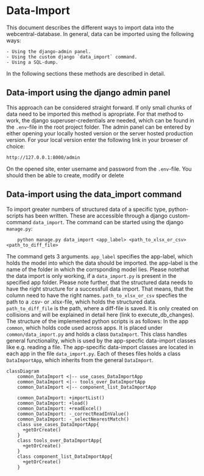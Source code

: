 # Data-Import

This document describes the different ways to import data into the webcentral-database.
In general, data can be imported using the following ways:
    
    - Using the django-admin panel.
    - Using the custom django `data_import` command.
    - Using a SQL-dump.

In the following sections these methods are described in detail.

## Data-import using the django admin panel
This approach can be considered straight forward. If only small chunks of data need to be imported this method is apropriate. For that method to work, the django superuser-credentials are needed, which can be found in the `.env`-file in the root project folder.
The admin panel can be entered by either opening your locally hosted version or the server hosted production version. For your local version enter the following link in your browser of choice:
```
http://127.0.0.1:8000/admin
```
On the opened site, enter username and password from the `.env`-file. You should then be able to create, modify or delete 

## Data-import using the data_import command
To import greater numbers of structured data of a specific type, python-scripts has been written. These are accessible through a django custom-command `data_import`. The command can be started using the django `manage.py`:
```
    python manage.py data_import <app_label> <path_to_xlsx_or_csv> <path_to_diff_file>
```
The command gets 3 arguments. `app_label` specifies the app-label, which holds the model into which the data should be imported. the app-label is the name of the folder in which the corrsponding model lies. Please notethat the data import is only working, if a `data_import.py` is present in the specified app folder. Please note further, that the structured data needs to have the right structure for a successfull data import. That means, that the column need to have the right names.
`path_to_xlsx_or_csv` specfies the path to a .csv- or .xlsx-file, which holds the structured data. 
`path_to_diff_file` is the path, where a diff-file is saved. It is only created on collisions and will be explained in detail here (link to execute_db_changes).
The structure of the implemented python scripts is as follows: In the app `common`, which holds code used across apps. It is placed under `common/data_import.py` and holds a class `DataImport`. This class handles general functionality, which is used by the app-specfic data-import classes like e.g. reading a file. The app-specific data-import classes are located in each app in the file `data_import.py`. Each of theses files holds a class `DataImportApp`, which inherits from the general `DataImport`. 
```{mermaid}
classDiagram
    common_DataImport <|-- use_cases_DataImportApp
    common_DataImport <|-- tools_over_DataImportApp
    common_DataImport <|-- component_list_DataImportApp

    common_DataImport: +importList()
    common_DataImport: +load()
    common_DataImport: +readExcel()
    common_DataImport: -_correctReadInValue()
    common_DataImport: -_selectNearestMatch()
    class use_cases_DataImportApp{
      +getOrCreate()
    }
    class tools_over_DataImportApp{
      +getOrCreate()
    }
    class component_list_DataImportApp{
      +getOrCreate()
    }

```
